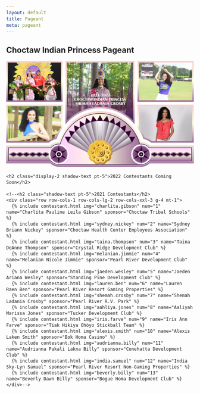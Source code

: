 ```yaml
---
layout: default
title: Pageant
meta: pageant
---
```

<section class="diamond-bg5">
  <div class="container">
    <h1 class="display-1 shadow-text lh-1">Choctaw Indian Princess Pageant</h1>
    <img src="../assets/img/princess-banner.webp" class="img-fluid">
    
    <h2 class="display-2 shadow-text pt-5">2022 Contestants Coming Soon</h2>

    <!--<h2 class="shadow-text pt-5">2021 Contestants</h2>
    <div class="row row-cols-1 row-cols-lg-2 row-cols-xxl-3 g-4 mt-1">
      {% include contestant.html img="charlita.gibson" num="1" name="Charlita Pauline Leila Gibson" sponsor="Choctaw Tribal Schools" %}
      {% include contestant.html img="sydney.nickey" num="2" name="Sydney Briann Nickey" sponsor="Choctaw Health Center Employees Association" %}
      {% include contestant.html img="taina.thompson" num="3" name="Taina DeAnne Thompson" sponsor="Crystal Ridge Development Club" %}
      {% include contestant.html img="melanian.jimmie" num="4" name="Melanian Nicole Jimmie" sponsor="Pearl River Development Club" %}
      {% include contestant.html img="jaeden.wesley" num="5" name="Jaeden Ariana Wesley" sponsor="Standing Pine Development Club" %}
      {% include contestant.html img="lauren.ben" num="6" name="Lauren Raen Ben" sponsor="Pearl River Resort Gaming Properties" %}
      {% include contestant.html img="shemah.crosby" num="7" name="Shemah Ladania Crosby" sponsor="Pearl River R.V. Park" %}
      {% include contestant.html img="aahliya.jones" num="8" name="Aaliyah Marissa Jones" sponsor="Tucker Development Club" %}
      {% include contestant.html img="iris.farve" num="9" name="Iris Ann Farve" sponsor="Tiak Hikiya Ohóyo Stickball Team" %}
      {% include contestant.html img="alexis.smith" num="10" name="Alexis Laken Smith" sponsor="Bok Homa Casino" %}
      {% include contestant.html img="audrianna.billy" num="11" name="Audrianna Pakali Lakna Billy" sponsor="Conehatta Development Club" %}
      {% include contestant.html img="india.samuel" num="12" name="India Sky-Lyn Samuel" sponsor="Pearl River Resort Non-Gaming Properties" %}
      {% include contestant.html img="beverly.billy" num="13" name="Beverly Dawn Billy" sponsor="Bogue Homa Development Club" %}
    </div>-->
  </div>
</section>
